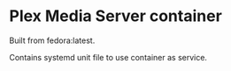 # Plex Media Server container

Built from fedora:latest.

Contains systemd unit file to use container as service.
